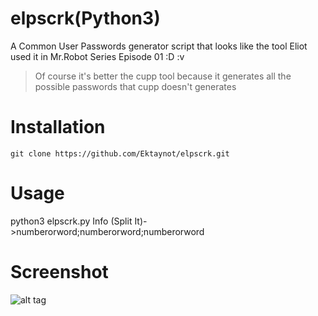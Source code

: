 # elpscrk(Python3)
A Common User Passwords generator script that looks like the tool Eliot used it in Mr.Robot Series Episode 01 :D :v

>Of course it's better the cupp tool because it generates all the possible passwords that cupp doesn't generates

# Installation

```
git clone https://github.com/Ektaynot/elpscrk.git
```

# Usage
python3 elpscrk.py
Info (Split It)->numberorword;numberorword;numberorword

# Screenshot
![alt tag](https://github.com/D4Vinci/elpscrk/blob/master/b26c11b0-506e-11e6-8b77-689c15ea4d2c.jpg)

